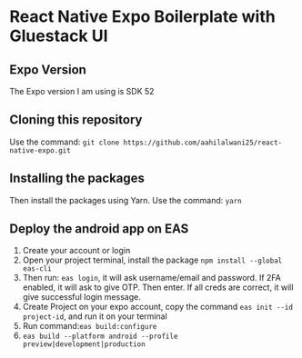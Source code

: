 # React Native Expo Boilerplate with Gluestack UI

## Expo Version
The Expo version I am using is SDK 52

## Cloning this repository
Use the command:
```git clone https://github.com/aahilalwani25/react-native-expo.git```

## Installing the packages
Then install the packages using Yarn. Use the command:
```yarn```

## Deploy the android app on EAS

1. Create your account or login
2. Open your project terminal, install the package ```npm install --global eas-cli```
3. Then run: ```eas login```, it will ask username/email and password. If 2FA enabled, it will ask to give OTP. Then enter. If all creds are correct, it will give successful login message.
4. Create Project on your expo account, copy the command ```eas init --id project-id```, and run it on your terminal
5. Run command:```eas build:configure```
6. ```eas build --platform android --profile preview|development|production```

